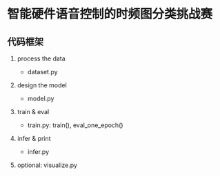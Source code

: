 # 智能硬件语音控制的时频图分类挑战赛

## 代码框架

1. process the data
   + dataset.py

2. design the model
   + model.py

3. train & eval
   + train.py: train(), eval_one_epoch()

4. infer & print
   + infer.py

5. optional: visualize.py